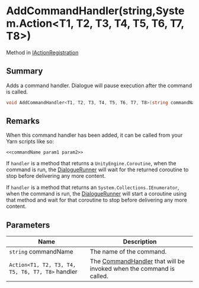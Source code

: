 # AddCommandHandler(string,System.Action\<T1, T2, T3, T4, T5, T6, T7, T8>)

Method in [IActionRegistration](yarn.unity.iactionregistration.md)

## Summary

Adds a command handler. Dialogue will pause execution after the command is called.

```csharp
void AddCommandHandler<T1, T2, T3, T4, T5, T6, T7, T8>(string commandName, System.Action<T1, T2, T3, T4, T5, T6, T7, T8> handler);
```

## Remarks

When this command handler has been added, it can be called from your Yarn scripts like so:

```
<<commandName param1 param2>>
```

If `handler` is a method that returns a `UnityEngine.Coroutine`, when the command is run, the [DialogueRunner](yarn.unity.dialoguerunner.md) will wait for the returned coroutine to stop before delivering any more content.

If `handler` is a method that returns an `System.Collections.IEnumerator`, when the command is run, the [DialogueRunner](yarn.unity.dialoguerunner.md) will start a coroutine using that method and wait for that coroutine to stop before delivering any more content.

## Parameters

| Name                                             | Description                                                                                   |
| ------------------------------------------------ | --------------------------------------------------------------------------------------------- |
| `string` commandName                             | The name of the command.                                                                      |
| `Action<T1, T2, T3, T4, T5, T6, T7, T8>` handler | The [CommandHandler](yarn.commandhandler.md) that will be invoked when the command is called. |
